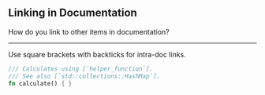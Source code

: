 ## Linking in Documentation

How do you link to other items in documentation?

---

Use square brackets with backticks for intra-doc links.

```rust
/// Calculates using [`helper_function`].
/// See also [`std::collections::HashMap`].
fn calculate() { }
```

